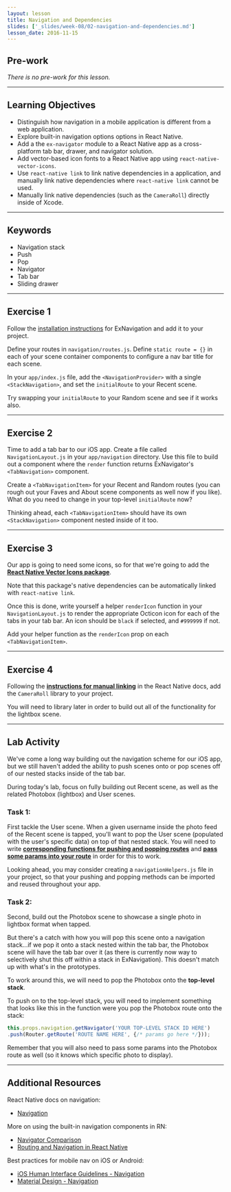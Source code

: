 ```yaml
---
layout: lesson
title: Navigation and Dependencies
slides: ['_slides/week-08/02-navigation-and-dependencies.md']
lesson_date: 2016-11-15
---
```


## Pre-work

*There is no pre-work for this lesson.*

---

## Learning Objectives

- Distinguish how navigation in a mobile application is different from a web application.
- Explore built-in navigation options options in React Native.
- Add a the `ex-navigator` module to a React Native app as a cross-platform tab bar, drawer, and navigator solution.
- Add vector-based icon fonts to a React Native app using `react-native-vector-icons`.
- Use `react-native link` to link native dependencies in a application, and manually link native dependencies where `react-native link` cannot be used.
- Manually link native dependencies (such as the `CameraRoll`) directly inside of Xcode.

---

## Keywords

- Navigation stack
- Push
- Pop
- Navigator
- Tab bar
- Sliding drawer

---

## Exercise 1

Follow the [installation instructions](https://github.com/exponentjs/ex-navigation#installation) for ExNavigation and add it to your project.

Define your routes in `navigation/routes.js`. Define `static route = {}` in each of your scene container components to configure a nav bar title for each scene.

In your `app/index.js` file, add the `<NavigationProvider>` with a single `<StackNavigation>`, and set the `initialRoute` to your Recent scene.

Try swapping your `initialRoute` to your Random scene and see if it works also.

---

## Exercise 2

Time to add a tab bar to our iOS app. Create a file called `NavigationLayout.js` in your `app/navigation` directory. Use this file to build out a component where the `render` function returns ExNavigator's `<TabNavigation>` component.

Create a `<TabNavigationItem>` for your Recent and Random routes (you can rough out your Faves and About scene components as well now if you like). What do you need to change in your top-level `initialRoute` now?

Thinking ahead, each `<TabNavigationItem>` should have its own `<StackNavigation>` component nested inside of it too.

---

## Exercise 3

Our app is going to need some icons, so for that we're going to add the **[React Native Vector Icons package](https://github.com/oblador/react-native-vector-icons)**.

Note that this package's native dependencies can be automatically linked with `react-native link`.

Once this is done, write yourself a helper `renderIcon` function in your `NavigationLayout.js` to render the appropriate Octicon icon for each of the tabs in your tab bar. An icon should be `black` if selected, and `#999999` if not.

Add your helper function as the `renderIcon` prop on each `<TabNavigationItem>`.

---

## Exercise 4

Following the **[instructions for manual linking](https://facebook.github.io/react-native/docs/linking-libraries-ios.html#manual-linking)** in the React Native docs, add the `CameraRoll` library to your project.

You will need to library later in order to build out all of the functionality for the lightbox scene.

---

## Lab Activity

We've come a long way building out the navigation scheme for our iOS app, but we still haven't added the ability to push scenes onto or pop scenes off of our nested stacks inside of the tab bar.

During today's lab, focus on fully building out Recent scene, as well as the related Photobox (lightbox) and User scenes.

### Task 1:

First tackle the User scene. When a given username inside the photo feed of the Recent scene is tapped, you'll want to pop the User scene (populated with the user's specific data) on top of that nested stack. You will need to write **[corresponding functions for pushing and popping routes](https://github.com/exponentjs/ex-navigation#push-and-popping-routes)** and **[pass some params into your route](https://github.com/exponentjs/ex-navigation#passing-params-to-a-route)** in order for this to work.

Looking ahead, you may consider creating a `navigationHelpers.js` file in your project, so that your pushing and popping methods can be imported and reused throughout your app.

### Task 2:

Second, build out the Photobox scene to showcase a single photo in lightbox format when tapped.

But there's a catch with how you will pop this scene onto a navigation stack...if we pop it onto a stack nested within the tab bar, the Photobox scene will have the tab bar over it (as there is currently now way to selectively shut this off within a stack in ExNavigation). This doesn't match up with what's in the prototypes.

To work around this, we will need to pop the Photobox onto the **top-level stack**.

To push on to the top-level stack, you will need to implement something that looks like this in the function were you pop the Photobox route onto the stack:

```js
this.props.navigation.getNavigator('YOUR TOP-LEVEL STACK ID HERE')
.push(Router.getRoute('ROUTE NAME HERE', {/* params go here */}));
```

Remember that you will also need to pass some params into the Photobox route as well (so it knows which specific photo to display).

---

## Additional Resources

React Native docs on navigation:

- [Navigation](https://facebook.github.io/react-native/docs/navigation.html)

More on using the built-in navigation components in RN:

- [Navigator Comparison](https://github.com/ericvicenti/navigation-rfc/blob/master/Docs/NavigationOverview.md)
- [Routing and Navigation in React Native](http://blog.paracode.com/2016/01/05/routing-and-navigation-in-react-native/)

Best practices for mobile nav on iOS or Android:

- [iOS Human Interface Guidelines - Navigation](https://developer.apple.com/ios/human-interface-guidelines/interaction/navigation/)
- [Material Design - Navigation](https://material.google.com/patterns/navigation.html)
